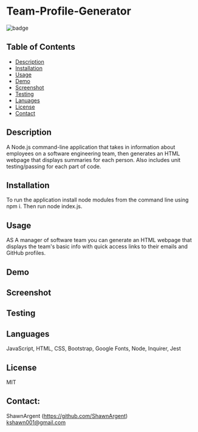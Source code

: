 # Team-Profile-Generator

  ![badge](https://img.shields.io/badge/license-MIT-important)
  
  ## Table of Contents
  - [Description](#description)
  - [Installation](#installation)
  - [Usage](#usage)
  - [Demo](#demo)
  - [Screenshot](#screenshot)
  - [Testing](#testing)
  - [Lanuages](#languages)
  - [License](#license)
  - [Contact](#contact)

  ## Description
  A Node.js command-line application that takes in information about employees on a software engineering team, then generates an HTML webpage that displays summaries for each person. Also includes unit testing/passing for each part of code.
  
  ## Installation
  To run the application install node modules from the command line using npm i. Then run node index.js. 
 
  ## Usage
  AS A manager of software team you can generate an HTML webpage that displays the team's basic info
  with quick access links to their emails and GitHub profiles.
  
   ## Demo

   
  ## Screenshot
  
  

  ## Testing
  
  
  ## Languages
  JavaScript, HTML, CSS, Bootstrap, Google Fonts, Node, Inquirer, Jest
  
  ## License
  MIT
  
  ## Contact:
  ShawnArgent (https://github.com/ShawnArgent)  
  kshawn001@gmail.com